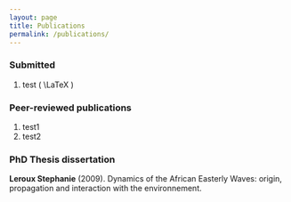 ```yaml
---
layout: page
title: Publications
permalink: /publications/
---
```




### Submitted 

1. test  \( \LaTeX \)


### Peer-reviewed publications

1. test1
1. test2

### PhD Thesis dissertation

**Leroux Stephanie**  (2009). Dynamics of the African Easterly Waves: origin, propagation and interaction with the environnement.  